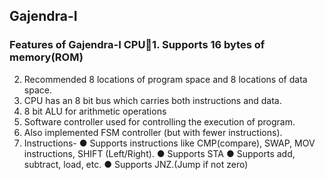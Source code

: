 ## Gajendra-I
### Features of Gajendra-I CPU1. Supports 16 bytes of memory(ROM)
2. Recommended 8 locations of program space and 8 locations of data space.
3. CPU has an 8 bit bus which carries both instructions and data.
4. 8 bit ALU for arithmetic operations
5. Software controller used for controlling the execution of program.
6. Also implemented FSM controller (but with fewer instructions).
7. Instructions-
● Supports instructions like CMP(compare), SWAP, MOV instructions, SHIFT
(Left/Right).
● Supports STA
● Supports add, subtract, load, etc.
● Supports JNZ.(Jump if not zero)
